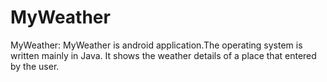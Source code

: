 # MyWeather
MyWeather: MyWeather is android application.The operating system is written mainly in Java. It shows the weather details of a place that entered by the user.
